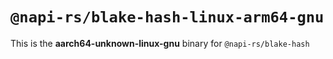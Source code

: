 # `@napi-rs/blake-hash-linux-arm64-gnu`

This is the **aarch64-unknown-linux-gnu** binary for `@napi-rs/blake-hash`

